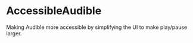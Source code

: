 # AccessibleAudible
Making Audible more accessible by simplifying the UI to make play/pause larger.
